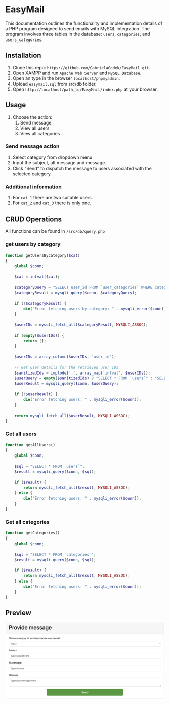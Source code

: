 # EasyMail
This documentation outlines the functionality and implementation details of a PHP program designed to send emails with MySQL integration. The program involves three tables in the database: `users`, `categories`, and `users_categories`.

## Installation
1. Clone this repo: `https://github.com/GabrielaGodek/EasyMail.git`.
2. Open XAMPP and run `Apache Web Server` and `MySQL Database`. 
3. Open an type in the browser `localhost/phpmyadmin`.
4. Upload `easymail.sql` from src/db folder.
5. Open `http://localhost/path_to/EasyMail/index.php` at your browser.

## Usage
1. Choose the action:
    1. Send message.
    2. View all users
    3. View all categories

### Send message action
1. Select category from dropdown menu.
2. Input the subject, alt message and message.
3. Click "Send" to dispatch the message to users associated with the selected category.

### Additional information
1. For `cat_1` there are two suitable users.
2. For `cat_2` and `cat_3` there is only one.

## CRUD Operations
All functions can be found in `/src/db/query.php`

### get users by category
```php
function getUsersByCategory($cat)
{
    global $conn;

    $cat = intval($cat);

    $categoryQuery = "SELECT user_id FROM `user_categories` WHERE category_id=$cat";
    $categoryResult = mysqli_query($conn, $categoryQuery);

    if (!$categoryResult) {
        die("Error fetching users by category: " . mysqli_error($conn));
    }

    $userIDs = mysqli_fetch_all($categoryResult, MYSQLI_ASSOC);

    if (empty($userIDs)) {
        return [];
    }

    $userIDs = array_column($userIDs, 'user_id');

    // Get user details for the retrieved user IDs
    $sanitizedIds = implode(',', array_map('intval', $userIDs));
    $userQuery = empty($sanitizedIds) ? "SELECT * FROM `users`" : "SELECT * FROM `users` WHERE user_id IN ($sanitizedIds)";
    $userResult = mysqli_query($conn, $userQuery);

    if (!$userResult) {
        die("Error fetching users: " . mysqli_error($conn));
    }

    return mysqli_fetch_all($userResult, MYSQLI_ASSOC);
}
```

### Get all users
```php
function getAllUsers()
{
    global $conn;

    $sql = "SELECT * FROM `users`";
    $result = mysqli_query($conn, $sql);

    if ($result) {
        return mysqli_fetch_all($result, MYSQLI_ASSOC);
    } else {
        die("Error fetching users: " . mysqli_error($conn));
    }
}
```

### Get all categories
```php
function getCategories()
{
    global $conn;

    $sql = "SELECT * FROM `categories`";
    $result = mysqli_query($conn, $sql);

    if ($result) {
        return mysqli_fetch_all($result, MYSQLI_ASSOC);
    } else {
        die("Error fetching users: " . mysqli_error($conn));
    }
}
```

## Preview
![Preview](public/app_preview.png)
